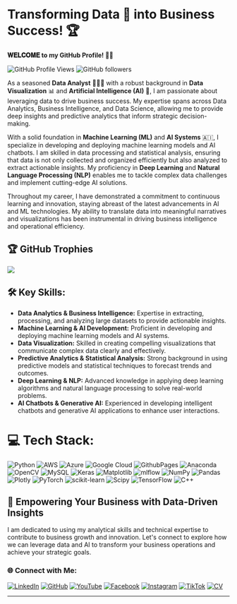 # Transforming Data 📜 into Business Success! 🏆

**𝐖𝐄𝐋𝐂𝐎𝐌𝐄 to my GitHub Profile! 👨‍💼**

![GitHub Profile Views](https://komarev.com/ghpvc/?username=yourusername&color=green) ![GitHub followers](https://img.shields.io/github/followers/yourusername?label=Follow&style=social)

As a seasoned **Data Analyst** 👩🏻‍💻 with a robust background in **Data Visualization** 📊 and **Artificial Intelligence (AI)** 🤖, I am passionate about leveraging data to drive business success. My expertise spans across Data Analytics, Business Intelligence, and Data Science, allowing me to provide deep insights and predictive analytics that inform strategic decision-making.

With a solid foundation in **Machine Learning (ML)** and **AI Systems** 🇦🇮, I specialize in developing and deploying machine learning models and AI chatbots. I am skilled in data processing and statistical analysis, ensuring that data is not only collected and organized efficiently but also analyzed to extract actionable insights. My proficiency in **Deep Learning** and **Natural Language Processing (NLP)** enables me to tackle complex data challenges and implement cutting-edge AI solutions.

Throughout my career, I have demonstrated a commitment to continuous learning and innovation, staying abreast of the latest advancements in AI and ML technologies. My ability to translate data into meaningful narratives and visualizations has been instrumental in driving business intelligence and operational efficiency.

## 🏆 GitHub Trophies
![](https://github-profile-trophy.vercel.app/?username=Ahmad-Ali-Rafique&theme=radical&no-frame=false&no-bg=true&margin-w=4)

<!-- Proudly created with GPRM ( https://gprm.itsvg.in ) -->

## 🛠️ Key Skills:
- **Data Analytics & Business Intelligence:** Expertise in extracting, processing, and analyzing large datasets to provide actionable insights.
- **Machine Learning & AI Development:** Proficient in developing and deploying machine learning models and AI systems.
- **Data Visualization:** Skilled in creating compelling visualizations that communicate complex data clearly and effectively.
- **Predictive Analytics & Statistical Analysis:** Strong background in using predictive models and statistical techniques to forecast trends and outcomes.
- **Deep Learning & NLP:** Advanced knowledge in applying deep learning algorithms and natural language processing to solve real-world problems.
- **AI Chatbots & Generative AI:** Experienced in developing intelligent chatbots and generative AI applications to enhance user interactions.

# 💻 Tech Stack:
![Python](https://img.shields.io/badge/python-3670A0?style=plastic&logo=python&logoColor=ffdd54) ![AWS](https://img.shields.io/badge/AWS-%23FF9900.svg?style=plastic&logo=amazon-aws&logoColor=white) ![Azure](https://img.shields.io/badge/azure-%230072C6.svg?style=plastic&logo=microsoftazure&logoColor=white) ![Google Cloud](https://img.shields.io/badge/GoogleCloud-%234285F4.svg?style=plastic&logo=google-cloud&logoColor=white) ![GithubPages](https://img.shields.io/badge/github%20pages-121013?style=plastic&logo=github&logoColor=white) ![Anaconda](https://img.shields.io/badge/Anaconda-%2344A833.svg?style=plastic&logo=anaconda&logoColor=white) ![OpenCV](https://img.shields.io/badge/opencv-%23white.svg?style=plastic&logo=opencv&logoColor=white) ![MySQL](https://img.shields.io/badge/mysql-4479A1.svg?style=plastic&logo=mysql&logoColor=white) ![Keras](https://img.shields.io/badge/Keras-%23D00000.svg?style=plastic&logo=Keras&logoColor=white) ![Matplotlib](https://img.shields.io/badge/Matplotlib-%23ffffff.svg?style=plastic&logo=Matplotlib&logoColor=black) ![mlflow](https://img.shields.io/badge/mlflow-%23d9ead3.svg?style=plastic&logo=numpy&logoColor=blue) ![NumPy](https://img.shields.io/badge/numpy-%23013243.svg?style=plastic&logo=numpy&logoColor=white) ![Pandas](https://img.shields.io/badge/pandas-%23150458.svg?style=plastic&logo=pandas&logoColor=white) ![Plotly](https://img.shields.io/badge/Plotly-%233F4F75.svg?style=plastic&logo=plotly&logoColor=white) ![PyTorch](https://img.shields.io/badge/PyTorch-%23EE4C2C.svg?style=plastic&logo=PyTorch&logoColor=white) ![scikit-learn](https://img.shields.io/badge/scikit--learn-%23F7931E.svg?style=plastic&logo=scikit-learn&logoColor=white) ![Scipy](https://img.shields.io/badge/SciPy-%230C55A5.svg?style=plastic&logo=scipy&logoColor=%white) ![TensorFlow](https://img.shields.io/badge/TensorFlow-%23FF6F00.svg?style=plastic&logo=TensorFlow&logoColor=white) ![C++](https://img.shields.io/badge/c++-%2300599C.svg?style=plastic&logo=c%2B%2B&logoColor=white)



## 🚀 Empowering Your Business with Data-Driven Insights
I am dedicated to using my analytical skills and technical expertise to contribute to business growth and innovation. Let's connect to explore how we can leverage data and AI to transform your business operations and achieve your strategic goals.

### 🌐 Connect with Me:

[![LinkedIn](https://img.shields.io/badge/LinkedIn-0077B5?style=for-the-badge&logo=linkedin&logoColor=white)](https://www.linkedin.com/in/ahmad-ali-rafique)
[![GitHub](https://img.shields.io/badge/GitHub-181717?style=for-the-badge&logo=github&logoColor=white)](https://github.com/Ahmad-Ali-Rafique/) 
[![YouTube](https://img.shields.io/badge/YouTube-FF0000?style=for-the-badge&logo=youtube&logoColor=white)](https://www.youtube.com/@AhmadAliRafique/)
[![Facebook](https://img.shields.io/badge/Facebook-1877F2?style=for-the-badge&logo=facebook&logoColor=white)](https://www.facebook.com/AhmadAliRafique/)
[![Instagram](https://img.shields.io/badge/Instagram-E4405F?style=for-the-badge&logo=instagram&logoColor=white)](https://www.instagram.com/ahmad_ali_rafique/)
[![TikTok](https://img.shields.io/badge/TikTok-000000?style=for-the-badge&logo=tiktok&logoColor=white)](https://www.tiktok.com/@ahmad_ali_rafique)
[![CV](https://img.shields.io/badge/Download_CV-FFD700?style=for-the-badge&logo=googledrive&logoColor=white)](https://drive.google.com/file/d/1-CjRStPoAJHbjP7g1RkIych_4mTVKNuG/view?usp=drive_link)

---
